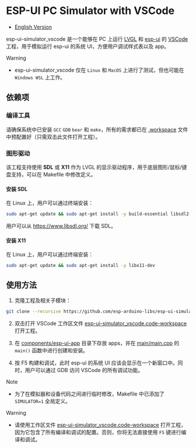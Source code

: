 # ESP-UI PC Simulator with VSCode

* [English Version](./README.md)

esp-ui-simulator_vscode 是一个能够在 PC 上运行 [LVGL](https://github.com/lvgl/lvgl) 和 [esp-ui](https://github.com/espressif/esp-ui) 的 [VSCode](https://code.visualstudio.com) 工程，用于模拟运行 esp-ui 的系统 UI，方便用户调试样式表以及 app。

> [!WARNING]
> * esp-ui-simulator_vscode 仅在 `Linux` 和 `MacOS` 上进行了测试，但也可能在 `Windows WSL` 上工作。

## 依赖项

### 编译工具

请确保系统中已安装 `GCC`  `GDB` `bear` 和 `make`，所有的需求都已在 [.workspace](./esp-ui-simulator_vscode.code-workspace) 文件中预配置好（只需双击此文件打开工程）。

### 图形驱动

该工程支持使用 **SDL** 或 **X11** 作为 LVGL 的显示驱动程序，用于底层图形/鼠标/键盘支持，可以在 Makefile 中修改定义。

#### 安装 SDL

在 Linux 上，用户可以通过终端安装：

```bash
sudo apt-get update && sudo apt-get install -y build-essential libsdl2-dev
```

用户可以从 https://www.libsdl.org/ 下载 SDL。

#### 安装 X11

在 Linux 上，用户可以通过终端安装：

```bash
sudo apt-get update && sudo apt-get install -y libx11-dev
```

## 使用方法

1. 克隆工程及相关子模块：

```bash
git clone --recursive https://github.com/esp-arduino-libs/esp-ui-simulator_vscode
```

2. 双击打开 VSCode 工作区文件 [esp-ui-simulator_vscode.code-workspace](./esp-ui-simulator_vscode.code-workspace) 打开工程。

3. 在 [components/esp-ui-app](./components/esp-ui-app) 目录下存放 apps，并在 [main/main.cpp](./main/main.cpp) 的 `main()` 函数中进行创建和安装。

4. 按 F5 构建和调试，此时 esp-ui 的系统 UI 应该会显示在一个新窗口中。同时，用户可以通过 GDB 访问 VSCode 的所有调试功能。

> [!NOTE]
> * 为了在模拟器和设备代码之间进行临时修改，Makefile 中已添加了 `SIMULATOR=1` 全局定义。

> [!WARNING]
> * 请使用工作区文件 [esp-ui-simulator_vscode.code-workspace](./esp-ui-simulator_vscode.code-workspace) 打开工程，因为它包含了所有编译和调试的配置。否则，你将无法直接使用 `F5` 键进行编译和调试。
